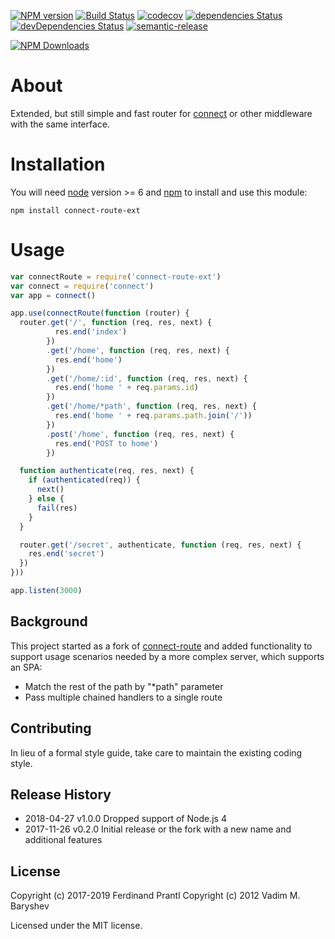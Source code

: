 [![NPM version](https://badge.fury.io/js/connect-route-ext.png)](http://badge.fury.io/js/connect-route-ext)
[![Build Status](https://travis-ci.org/prantlf/connect-route.svg?branch=combined)](https://travis-ci.org/prantlf/connect-route)
[![codecov](https://codecov.io/gh/prantlf/connect-route/branch/combined/graph/badge.svg)](https://codecov.io/gh/prantlf/connect-route)
[![dependencies Status](https://david-dm.org/prantlf/connect-route/status.svg)](https://david-dm.org/prantlf/connect-route)
[![devDependencies Status](https://david-dm.org/prantlf/connect-route/dev-status.svg)](https://david-dm.org/prantlf/connect-route?type=dev)
[![semantic-release](https://img.shields.io/badge/%20%20%F0%9F%93%A6%F0%9F%9A%80-semantic--release-e10079.svg)](https://github.com/semantic-release/semantic-release)

[![NPM Downloads](https://nodei.co/npm/connect-route-ext.png?downloads=true&stars=true)](https://www.npmjs.com/package/connect-route-ext)

# About

Extended, but still simple and fast router for [connect] or other middleware with the same interface.

# Installation

You will need [node] version >= 6 and [npm] to install and use this module:

    npm install connect-route-ext

# Usage

```js
var connectRoute = require('connect-route-ext')
var connect = require('connect')
var app = connect()

app.use(connectRoute(function (router) {
  router.get('/', function (req, res, next) {
          res.end('index')
        })
        .get('/home', function (req, res, next) {
          res.end('home')
        })
        .get('/home/:id', function (req, res, next) {
          res.end('home ' + req.params.id)
        })
        .get('/home/*path', function (req, res, next) {
          res.end('home ' + req.params.path.join('/'))
        })
        .post('/home', function (req, res, next) {
          res.end('POST to home')
        })

  function authenticate(req, res, next) {
    if (authenticated(req)) {
      next()
    } else {
      fail(res)
    }
  }

  router.get('/secret', authenticate, function (req, res, next) {
    res.end('secret')
  })
}))

app.listen(3000)
```

## Background

This project started as a fork of [connect-route] and added functionality to support usage scenarios needed by a more complex server, which supports an SPA:

* Match the rest of the path by "*path" parameter
* Pass multiple chained handlers to a single route

## Contributing

In lieu of a formal style guide, take care to maintain the existing coding style.

## Release History

* 2018-04-27   v1.0.0   Dropped support of Node.js 4
* 2017-11-26   v0.2.0   Initial release or the fork with a new name
                        and additional features

## License

Copyright (c) 2017-2019 Ferdinand Prantl
Copyright (c) 2012 Vadim M. Baryshev

Licensed under the MIT license.

[node]: https://nodejs.org
[npm]: https://npmjs.org
[connect]: https://github.com/senchalabs/connect
[connect-route]: https://github.com/baryshev/connect-route
